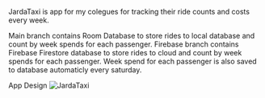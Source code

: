 JardaTaxi is app for my colegues for tracking their ride counts and costs every week.

Main branch contains Room Database to store rides to local database and count by week spends for each passenger.
Firebase branch contains Firebase Firestore database to store rides to cloud and count by week spends for each passenger. 
Week spend for each passenger is also saved to database automaticly every saturday.

App Design
![JardaTaxi](https://github.com/user-attachments/assets/a0882775-e266-4c42-bbcd-00b5ce75353f)
